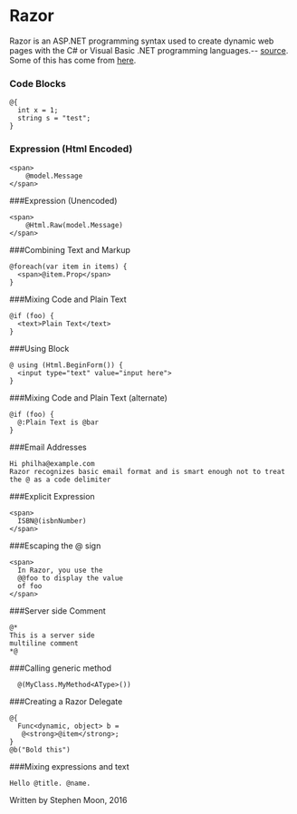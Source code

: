 # Razor

Razor is an ASP.NET programming syntax used to create dynamic web pages with the C# or Visual Basic .NET programming languages.-- 
[source](https://en.wikipedia.org/wiki/ASP.NET_Razor). Some of this has come from [here](http://haacked.com/archive/2011/01/06/razor-syntax-quick-reference.aspx/). 

### Code Blocks
```
@{ 
  int x = 1; 
  string s = "test";
}
```

### Expression (Html Encoded)	
```
<span>
    @model.Message
</span>
```

###Expression (Unencoded)	
```
<span>
    @Html.Raw(model.Message)
</span>
```

###Combining Text and Markup 
```
@foreach(var item in items) {
  <span>@item.Prop</span> 
}
```
 
###Mixing Code and Plain Text 
```
@if (foo) {
  <text>Plain Text</text> 
}
```

###Using Block 
```
@ using (Html.BeginForm()) {
  <input type="text" value="input here">
}
```

###Mixing Code and Plain Text (alternate)	
```
@if (foo) {
  @:Plain Text is @bar
}
```

###Email Addresses	
```
Hi philha@example.com
Razor recognizes basic email format and is smart enough not to treat the @ as a code delimiter
```

###Explicit Expression	
```
<span>
  ISBN@(isbnNumber)
</span>
```

###Escaping the @ sign
```
<span>
  In Razor, you use the 
  @@foo to display the value 
  of foo
</span>
```

###Server side Comment	
```
@*
This is a server side 
multiline comment 
*@
```

###Calling generic method	
```
  @(MyClass.MyMethod<AType>())
```

###Creating a Razor Delegate	
```
@{
  Func<dynamic, object> b = 
   @<strong>@item</strong>;
}
@b("Bold this")
```

###Mixing expressions and text	
```
Hello @title. @name.
```
Written by Stephen Moon, 2016
